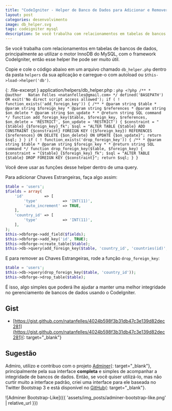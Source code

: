 ```yaml
---
title: "CodeIgniter - Helper de Banco de Dados para Adicionar e Remover Chaves Estrangeiras"
layout: post
categories: desenvolvimento
image: db_helper.svg
tags: codeigniter mysql
description: Se você trabalha com relacionamentos em tabelas de bancos de dados, principalmente ao utilizar o motor InnoDB do MySQL, com o framework CodeIgniter, então esse helper lhe pode ser muito útil.
---
```


Se você trabalha com relacionamentos em tabelas de bancos de dados, principalmente ao utilizar o motor InnoDB do MySQL, com o framework CodeIgniter, então esse helper lhe pode ser muito útil.

Copie e cole o código abaixo em um arquivo chamado `db_helper.php` dentro da pasta `helpers` da sua aplicação e carregue-o com autoload ou `$this->load->helper('db')`.

{: .file-excerpt }
application/helpers/db_helper.php
:   ```php
    <?php
    /**
     * @author   Natan Felles <natanfelles@gmail.com>
     */
    defined('BASEPATH') OR exit('No direct script access allowed');
    if ( ! function_exists('add_foreign_key'))
    {
        /**
         * @param string $table
         * @param string $foreign_key
         * @param string $references
         * @param string $on_delete
         * @param string $on_update
         *
         * @return string SQL command
         */
        function add_foreign_key($table, $foreign_key, $references, $on_delete = 'RESTRICT', $on_update = 'RESTRICT')
        {
            $constraint = "{$table}_{$foreign_key}_fk";
            $sql = "ALTER TABLE {$table} ADD CONSTRAINT {$constraint} FOREIGN KEY ({$foreign_key}) REFERENCES {$references} ON DELETE {$on_delete} ON UPDATE {$on_update}";
            return $sql;
        }
    }
    if ( ! function_exists('drop_foreign_key'))
    {
        /**
         * @param string $table
         * @param string $foreign_key
         *
         * @return string SQL command
         */
        function drop_foreign_key($table, $foreign_key)
        {
            $constraint = "{$table}_{$foreign_key}_fk";
            $sql = "ALTER TABLE {$table} DROP FOREIGN KEY {$constraint}";
            return $sql;
        }
    }
    ```

Você deve usar as funções desse helper dentro de uma query.

Para adicionar Chaves Estrangeiras, faça algo assim:

```php
$table = 'users';
$fields = array(
    'id'         => [
        'type'           => 'INT(11)',
        'auto_increment' => TRUE,
    ],
    'country_id' => [
        'type'           => 'INT(11)',
    ],
);
$this->dbforge->add_field($fields);
$this->dbforge->add_key('id', TRUE);
$this->dbforge->create_table($table);
$this->db->query(add_foreign_key($table, 'country_id', 'countries(id)', 'CASCADE', 'CASCADE'));
```

E para remover as Chaves Estrangeiras, rode a função `drop_foreign_key`:

```php
$table = 'users';
$this->db->query(drop_foreign_key($table, 'country_id'));
$this->dbforge->drop_table($table);
```

É isso, algo simples que poderá lhe ajudar a manter uma melhor integridade no gerenciamento de bancos de dados usando o CodeIgniter.

## Gist

- [https://gist.github.com/natanfelles/4024b598f3b31db47c3e139d82dec281](https://gist.github.com/natanfelles/4024b598f3b31db47c3e139d82dec281){: target="_blank"}

## Sugestão

Admiro, utilizo e contribuo com o projeto [Adminer](https://www.adminer.org){: target="_blank"}, principalmente pela sua interface **completa** e simples de acompanhar a integridade de bancos de dados. Então, se você quiser utilizá-lo, mas não curtir muito a interface padrão, criei uma interface para ele baseada no Twitter Bootstrap 3 e está disponível no [GitHub](https://github.com/natanfelles/adminer-bootstrap-like){: target="_blank"}.

![Adminer Bootstrap-Like]({{ 'assets/img_posts/adminer-bootstrap-like.png' | relative_url }})
